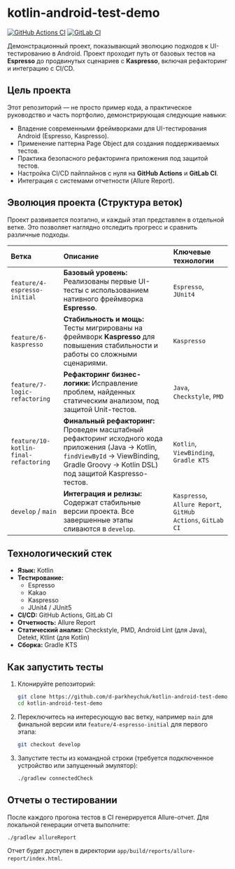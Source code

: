 # kotlin-android-test-demo

[![GitHub Actions CI](https://github.com/d-parkheychuk/kotlin-android-test-demo/actions/workflows/ci.yml/badge.svg)](https://github.com/d-parkheychuk/kotlin-android-test-demo/actions/workflows/ci.yml)
[![GitLab CI](https://gitlab.com/d-parkheychuk/kotlin-android-test-demo/badges/develop/pipeline.svg)](https://gitlab.com/d-parkheychuk/kotlin-android-test-demo/-/pipelines)

Демонстрационный проект, показывающий эволюцию подходов к UI-тестированию в Android. Проект проходит путь от базовых тестов на **Espresso** до продвинутых сценариев с **Kaspresso**, включая рефакторинг и интеграцию с CI/CD.

## Цель проекта

Этот репозиторий — не просто пример кода, а практическое руководство и часть портфолио, демонстрирующая следующие навыки:
*   Владение современными фреймворками для UI-тестирования Android (Espresso, Kaspresso).
*   Применение паттерна Page Object для создания поддерживаемых тестов.
*   Практика безопасного рефакторинга приложения под защитой тестов.
*   Настройка CI/CD пайплайнов с нуля на **GitHub Actions** и **GitLab CI**.
*   Интеграция с системами отчетности (Allure Report).

## Эволюция проекта (Структура веток)

Проект развивается поэтапно, и каждый этап представлен в отдельной ветке. Это позволяет наглядно отследить прогресс и сравнить различные подходы.

| Ветка | Описание | Ключевые технологии |
| :--- | :--- | :--- |
| `feature/4-espresso-initial` | **Базовый уровень:** Реализованы первые UI-тесты с использованием нативного фреймворка **Espresso**. | `Espresso`, `JUnit4` |
| `feature/6-kaspresso` | **Стабильность и мощь:** Тесты мигрированы на фреймворк **Kaspresso** для повышения стабильности и работы со сложными сценариями. | `Kaspresso` |
| `feature/7-logic-refactoring` | **Рефакторинг бизнес-логики:** Исправление проблем, найденных статическим анализом, под защитой Unit-тестов. | `Java`, `Checkstyle`, `PMD` |
| `feature/10-kotlin-final-refactoring` | **Финальный рефакторинг:** Проведен масштабный рефакторинг исходного кода приложения (Java -> Kotlin, `findViewById` -> ViewBinding, Gradle Groovy -> Kotlin DSL) под защитой Kaspresso-тестов. | `Kotlin`, `ViewBinding`, `Gradle KTS` |
| `develop` / `main` | **Интеграция и релизы:** Содержат стабильные версии проекта. Все завершенные этапы сливаются в `develop`. | `Kaspresso`, `Allure Report`, `GitHub Actions`, `GitLab CI` |

## Технологический стек

*   **Язык:** Kotlin
*   **Тестирование:**
    *   Espresso
    *   Kakao
    *   Kaspresso
    *   JUnit4 / JUnit5
*   **CI/CD:** GitHub Actions, GitLab CI
*   **Отчетность:** Allure Report
*   **Статический анализ:** Checkstyle, PMD, Android Lint (для Java), Detekt, Ktlint (для Kotlin)
*   **Сборка:** Gradle KTS

## Как запустить тесты

1.  Клонируйте репозиторий:
    ```bash
    git clone https://github.com/d-parkheychuk/kotlin-android-test-demo.git
    cd kotlin-android-test-demo
    ```

2.  Переключитесь на интересующую вас ветку, например `main` для финальной версии или `feature/4-espresso-initial` для первого этапа:
    ```bash
    git checkout develop
    ```

3.  Запустите тесты из командной строки (требуется подключенное устройство или запущенный эмулятор):
    ```bash
    ./gradlew connectedCheck
    ```

## Отчеты о тестировании

После каждого прогона тестов в CI генерируется Allure-отчет. Для локальной генерации отчета выполните:
```bash
./gradlew allureReport
```
Отчет будет доступен в директории `app/build/reports/allure-report/index.html`.